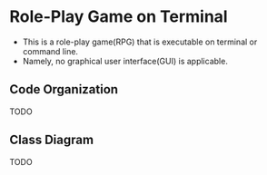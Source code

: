 # Role-Play Game on Terminal

* This is a role-play game(RPG) that is executable on terminal or command line. 
* Namely, no graphical user interface(GUI) is applicable.

## Code Organization
TODO

## Class Diagram
TODO
